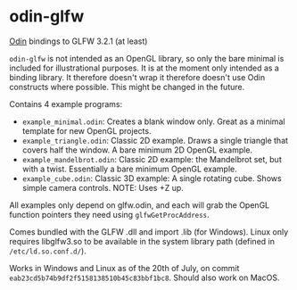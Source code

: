 # odin-glfw

[Odin](https://github.com/gingerBill/Odin) bindings to GLFW 3.2.1 (at least)

`odin-glfw` is not intended as an OpenGL library, so only the bare minimal is included for illustrational purposes. It is at the moment only intended as a binding library. It therefore doesn't wrap it therefore doesn't use Odin constructs where possible. This might be changed in the future. 

Contains 4 example programs:
 - `example_minimal.odin`: Creates a blank window only. Great as a minimal template for new OpenGL projects. 
 - `example_triangle.odin`: Classic 2D example. Draws a single triangle that covers half the window. A bare minimum 2D OpenGL example.
 - `example_mandelbrot.odin`: Classic 2D example: the Mandelbrot set, but with a twist. Essentially a bare minimum OpenGL example.
 - `example_cube.odin`: Classic 3D example: A single rotating cube. Shows simple camera controls. NOTE: Uses +Z up. 

All examples only depend on glfw.odin, and each will grab the OpenGL function pointers they need using `glfwGetProcAddress`.

Comes bundled with the GLFW .dll and import .lib (for Windows). Linux only requires libglfw3.so to be available in the system library path (defined in `/etc/ld.so.conf.d/`).

Works in Windows and Linux as of the 20th of July, on commit `eab23cd5b74b9df2f5158138510b45c83bbf1bc8`. Should also work on MacOS. 

